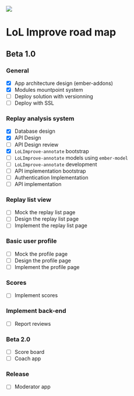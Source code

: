 ![](http://i.imgur.com/sYyHcgP.jpg) 

LoL Improve road map
========

## Beta 1.0

### General

- [x] App architecture design (ember-addons)
- [x] Modules mountpoint system
- [ ] Deploy solution with versionning
- [ ] Deploy with SSL

### Replay analysis system

- [x] Database design
- [x] API Design
- [ ] API Design review
- [x] `LoLImprove-annotate` bootstrap
- [ ] `LoLImprove-annotate` models using `ember-model`
- [ ] `LoLImprove-annotate` development
- [ ] API implementation bootstrap
- [ ] Authentication Implementation
- [ ] API implementation

### Replay list view

- [ ] Mock the replay list page
- [ ] Design the replay list page
- [ ] Implement the replay list page

### Basic user profile

- [ ] Mock the profile page
- [ ] Design the profile page
- [ ] Implement the profile page

### Scores

- [ ] Implement scores

### Implement back-end

- [ ] Report reviews

### Beta 2.0

- [ ] Score board
- [ ] Coach app

### Release

- [ ] Moderator app 
